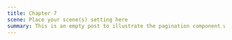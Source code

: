 ```yaml
---
title: Chapter 7
scene: Place your scene(s) setting here
summary: This is an empty post to illustrate the pagination component with Pixyll.
---
```

